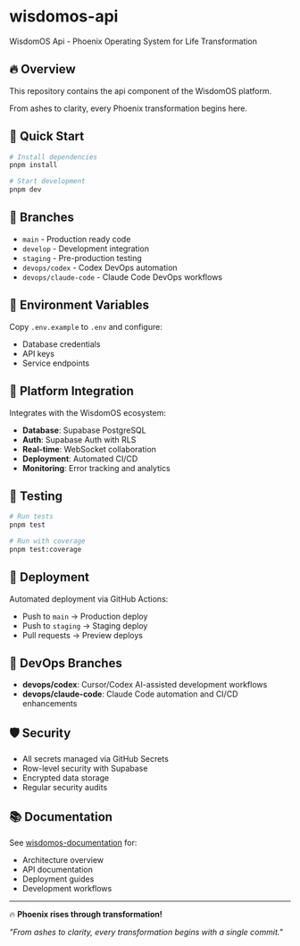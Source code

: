# wisdomos-api

WisdomOS Api - Phoenix Operating System for Life Transformation

## 🔥 Overview
This repository contains the api component of the WisdomOS platform.

From ashes to clarity, every Phoenix transformation begins here.

## 🚀 Quick Start
```bash
# Install dependencies
pnpm install

# Start development
pnpm dev
```

## 🌿 Branches
- `main` - Production ready code
- `develop` - Development integration
- `staging` - Pre-production testing
- `devops/codex` - Codex DevOps automation
- `devops/claude-code` - Claude Code DevOps workflows

## 🔐 Environment Variables
Copy `.env.example` to `.env` and configure:
- Database credentials
- API keys
- Service endpoints

## 📱 Platform Integration
Integrates with the WisdomOS ecosystem:
- **Database**: Supabase PostgreSQL
- **Auth**: Supabase Auth with RLS
- **Real-time**: WebSocket collaboration  
- **Deployment**: Automated CI/CD
- **Monitoring**: Error tracking and analytics

## 🧪 Testing
```bash
# Run tests
pnpm test

# Run with coverage
pnpm test:coverage
```

## 🚀 Deployment
Automated deployment via GitHub Actions:
- Push to `main` → Production deploy
- Push to `staging` → Staging deploy
- Pull requests → Preview deploys

## 🔧 DevOps Branches
- **devops/codex**: Cursor/Codex AI-assisted development workflows
- **devops/claude-code**: Claude Code automation and CI/CD enhancements

## 🛡️ Security
- All secrets managed via GitHub Secrets
- Row-level security with Supabase
- Encrypted data storage
- Regular security audits

## 📚 Documentation
See [wisdomos-documentation](https://github.com/presidentanderson/wisdomos-documentation) for:
- Architecture overview
- API documentation  
- Deployment guides
- Development workflows

---

🔥 **Phoenix rises through transformation!**

*"From ashes to clarity, every transformation begins with a single commit."*
